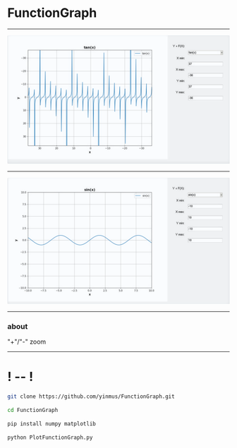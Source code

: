 # FunctionGraph
____
![tan](.img/tan.png)
___
![sin](.img/sin.png)
___
### about
"+"/"-" zoom 
___
# ! -- !

```bash
git clone https://github.com/yinmus/FunctionGraph.git
```
```bash
cd FunctionGraph
```
```bash
pip install numpy matplotlib
```
```bash
python PlotFunctionGraph.py
```
